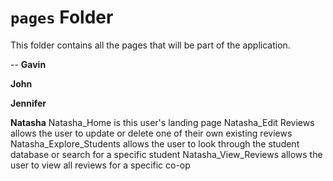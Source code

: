 # `pages` Folder

This folder contains all the pages that will be part of the application. 

--
**Gavin**


**John**


**Jennifer**


**Natasha**
Natasha_Home is this user's landing page
Natasha_Edit Reviews allows the user to update or delete one of their own existing reviews
Natasha_Explore_Students allows the user to look through the student database or search for a specific student
Natasha_View_Reviews allows the user to view all reviews for a specific co-op
